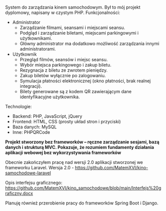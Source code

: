 System do zarządzania kinem samochodowym. Był to mój projekt dyplomowy, napisany w czystym PHP.
Funkcjonalności:
- Administrator
  - Zarządzanie filmami, seansami i miejscami seansu.
  - Podgląd i zarządzanie biletami, miejscami parkingowymi i użytkownikami.
  - Główny administrator ma dodatkowo możliwość zarządzania innymi administratorami.
- Użytkownik
  - Przegląd filmów, seansów i miejsc seansu.
  - Wybór miejsca parkingowego i zakup biletu.
  - Rezygnacja z biletu ze zwrotem pieniędzy.
  - Zakup biletów wyłącznie po zalogowaniu.
  - Symulacja płatności elektronicznej (okno płatności, brak realnej integracji).
  - Bilety generowane są z kodem QR zawierającym dane identyfikacyjne użytkownika.
 
Technologie:
- Backend: PHP, JavaScript, jQuery
- Frontend: HTML, CSS (prosty układ stron i przyciski)
- Baza danych: MySQL
- Inne: PHPQRCode

<b>Projekt stworzony bez frameworków – ręczne zarządzanie sesjami, bazą danych i strukturą MVC. Pokazuje, że rozumiem fundamenty działania aplikacji webowej bez wykorzystywania frameworków</b>

Obecnie zakończyłem pracę nad wersji 2.0 aplikacji stworzonej we frameworku Laravel. Wersja 2.0 - https://github.com/MatemXVI/kino-samochodowe-laravel

Opis interfejsu graficznego: https://github.com/MatemXVI/kino_samochodowe/blob/main/Interfejs%20graficzny.docx

Planuję również przerobienie pracy do frameworków Spring Boot i Django.
